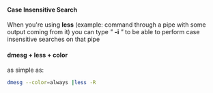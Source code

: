 #### Case Insensitive Search
When you're using __less__ (example: command through a pipe with some output coming from it) you can type *"* **-i** *"*
to be able to perform case insensitive searches on that pipe

#### dmesg + less + color
as simple as:
```sh
dmesg --color=always |less -R
```
